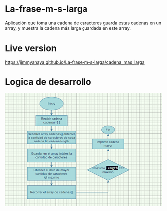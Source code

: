 # La-frase-m-s-larga
Aplicación que toma una cadena de caracteres guarda  estas cadenas en un array, y muestra la cadena más larga guardada en este array.

# Live version 

https://jimmyanaya.github.io/La-frase-m-s-larga/cadena_mas_larga

# Logica de desarrollo

![Logica de desarrollo](img/logica_cadena.png)